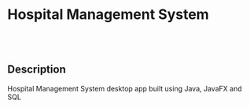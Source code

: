 # Hospital Management System

<br>
<br>

## Description

Hospital Management System desktop app built using Java, JavaFX and SQL


